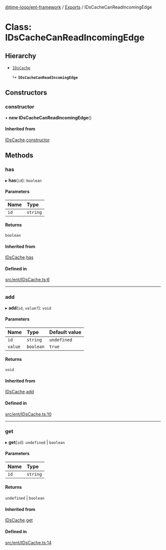 [@time-loop/ent-framework](../README.md) / [Exports](../modules.md) / IDsCacheCanReadIncomingEdge

# Class: IDsCacheCanReadIncomingEdge

## Hierarchy

- [`IDsCache`](IDsCache.md)

  ↳ **`IDsCacheCanReadIncomingEdge`**

## Constructors

### constructor

• **new IDsCacheCanReadIncomingEdge**()

#### Inherited from

[IDsCache](IDsCache.md).[constructor](IDsCache.md#constructor)

## Methods

### has

▸ **has**(`id`): `boolean`

#### Parameters

| Name | Type |
| :------ | :------ |
| `id` | `string` |

#### Returns

`boolean`

#### Inherited from

[IDsCache](IDsCache.md).[has](IDsCache.md#has)

#### Defined in

[src/ent/IDsCache.ts:6](https://github.com/clickup/rest-client/blob/master/src/ent/IDsCache.ts#L6)

___

### add

▸ **add**(`id`, `value?`): `void`

#### Parameters

| Name | Type | Default value |
| :------ | :------ | :------ |
| `id` | `string` | `undefined` |
| `value` | `boolean` | `true` |

#### Returns

`void`

#### Inherited from

[IDsCache](IDsCache.md).[add](IDsCache.md#add)

#### Defined in

[src/ent/IDsCache.ts:10](https://github.com/clickup/rest-client/blob/master/src/ent/IDsCache.ts#L10)

___

### get

▸ **get**(`id`): `undefined` \| `boolean`

#### Parameters

| Name | Type |
| :------ | :------ |
| `id` | `string` |

#### Returns

`undefined` \| `boolean`

#### Inherited from

[IDsCache](IDsCache.md).[get](IDsCache.md#get)

#### Defined in

[src/ent/IDsCache.ts:14](https://github.com/clickup/rest-client/blob/master/src/ent/IDsCache.ts#L14)
